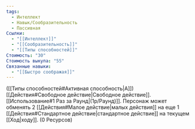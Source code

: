 ```yaml
---
tags:
  - Интеллект
  - Навык/Сообразительность
  - Пассивная
Ссылки:
  - "[[Интеллект]]"
  - "[[Сообразительность]]"
  - "[[Типы способностей]]"
Стоимость: "30"
Стоимость выкупа: "55"
Связанные навыки:
  - "[[Быстро соображая]]"
---
```

([[Типы способностей#Активная способность|А]]) [[Действия#Свободное действие|Свободное действие]]. [[Использование#1 Раз за Раунд|(1р/Раунд)]]. Персонаж может обменять 2 [[Действия#Малое действие|малых действия]] на еще 1 [[Действия#Стандартное действие|стандартное действие]] на текущем [[Ход|ходу]]. (0 Ресурсов)